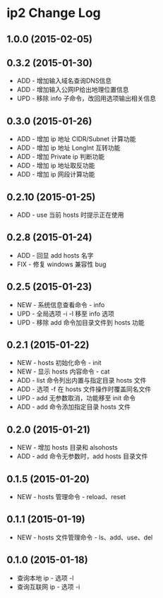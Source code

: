 # ip2 Change Log

## 1.0.0 (2015-02-05)

## 0.3.2 (2015-01-30)
- ADD - 增加输入域名查询DNS信息
- ADD - 增加输入公网IP给出地理位置信息
- UPD - 移除 info 子命令，改回用选项输出相关信息

## 0.3.0 (2015-01-26)
- ADD - 增加 ip 地址 CIDR/Subnet 计算功能
- ADD - 增加 ip 地址 LongInt 互转功能
- ADD - 增加 Private ip 判断功能
- ADD - 增加 ip 地址取反功能
- ADD - 增加 ip 网段计算功能

## 0.2.10 (2015-01-25)
- ADD - use 当前 hosts 时提示正在使用

## 0.2.8 (2015-01-24)
- ADD - 回显 add hosts 名字
- FIX - 修复 windows 兼容性 bug

## 0.2.5 (2015-01-23)
- NEW - 系统信息查看命令 - info
- UPD - 全局选项 -i -l 移至 info 选项
- UPD - 移除 add 命令加目录文件到 hosts 功能

## 0.2.1 (2015-01-22)
- NEW - hosts 初始化命令 - init
- NEW - 显示 hosts 内容命令 - cat
- ADD - list 命令列出内置与指定目录 hosts 文件
- ADD - 选项 -f 在 hosts 文件操作时覆盖同名文件
- UPD - add 无参数取消，功能移至 init 命令
- ADD - add 命令添加指定目录 hosts 文件

## 0.2.0 (2015-01-21)
- NEW - 增加 hosts 目录和 alsohosts
- ADD - add 命令无参数时，add hosts 目录文件

## 0.1.5 (2015-01-20)
- NEW - hosts 管理命令 - reload、reset

## 0.1.1 (2015-01-19)
- NEW - hosts 文件管理命令 - ls、add、use、del

## 0.1.0 (2015-01-18)
- 查询本地 ip - 选项 -l
- 查询互联网 ip - 选项 -i
